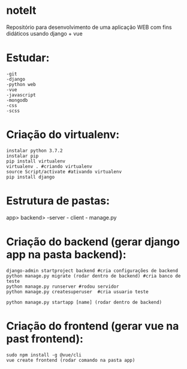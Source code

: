 # noteIt
Repositório para desenvolvimento de uma aplicação WEB com fins didáticos usando django + vue

# Estudar:
    -git
    -django
    -python web
    -vue 
    -javascript
    -mongodb
    -css
    -scss

# Criação do virtualenv:
    instalar python 3.7.2
    instalar pip
    pip install virtualenv
    virtualenv . #criando virtualenv
    source Script/activate #ativando virtualenv
    pip install django    

# Estrutura de pastas:
app>
   backend>
	-server
	- client
	- manage.py

# Criação do backend (gerar django app na pasta backend):
    django-admin startproject backend #cria configurações de backend 
    python manage.py migrate (rodar dentro de backend) #cria banco de teste
    python manage.py runserver #rodou servidor
    python manage.py createsuperuser  #cria usuario teste

    python manage.py startapp [name] (rodar dentro de backend)

# Criação do frontend (gerar vue na past frontend):
    sudo npm install -g @vue/cli
    vue create frontend (rodar comando na pasta app)
